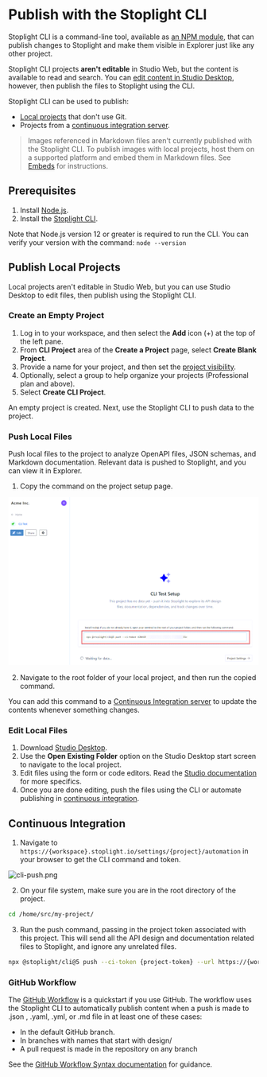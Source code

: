 # Publish with the Stoplight CLI

Stoplight CLI is a command-line tool, available as [an NPM module](https://www.npmjs.com/package/@stoplight/cli), that can publish changes to Stoplight and make them visible in Explorer just like any other project. 

Stoplight CLI projects **aren't editable** in Studio Web, but the content is available to read and search. You can [edit content in Studio Desktop](#edit-local-files), however, then publish the files to Stoplight using the CLI.

Stoplight CLI can be used to publish:

* [Local projects](#publish-local-projects) that don't use Git.
* Projects from a [continuous integration server](#continous-integration).

> Images referenced in Markdown files aren't currently published with the Stoplight CLI. To publish images with local projects, host them on a supported platform and embed them in Markdown files. See [Embeds](../4.-documentation/stoplight-flavored-markdown.md#embeds) for instructions. 
 
## Prerequisites

1. Install [Node.js](https://nodejs.dev/).
2. Install the [Stoplight CLI](https://www.npmjs.com/package/@stoplight/cli).

Note that Node.js version 12 or greater is required to run the CLI. You can verify your version with the command: `node --version`

## Publish Local Projects

Local projects aren't editable in Studio Web, but you can use Studio Desktop to edit files, then publish using the Stoplight CLI.

### Create an Empty Project

1. Log in to your workspace, and then select the **Add** icon (+) at the top of the left pane.
2. From **CLI Project** area of the **Create a Project** page, select **Create Blank Project**.
3. Provide a name for your project, and then set the [project visibility](l.project-roles.md). 
4. Optionally, select a group to help organize your projects (Professional plan and above).
5. Select **Create CLI Project**. 

An empty project is created. Next, use the Stoplight CLI to push data to the project.

### Push Local Files

Push local files to the project to analyze OpenAPI files, JSON schemas, and Markdown documentation. Relevant data is pushed to Stoplight, and you can view it in Explorer. 

1. Copy the command on the project setup page. 

![CLI Command](../assets/images/cli-command.png)

2. Navigate to the root folder of your local project, and then run the copied command. 

You can add this command to a [Continuous Integration server](g.automating-publishing.md#stoplight-cli) to update the contents whenever something changes.

### Edit Local Files

1. Download [Studio Desktop](https://stoplight.io/studio). 
2. Use the **Open Existing Folder** option on the Studio Desktop start screen to navigate to the local project.
3. Edit files using the form or code editors. Read the [Studio documentation](https://meta.stoplight.io/docs/studio/) for more specifics.
4. Once you are done editing, push the files using the CLI or automate publishing in [continuous integration](g.automating-publishing.md#stoplight-cli).

## Continuous Integration

1. Navigate to `https://{workspace}.stoplight.io/settings/{project}/automation` in your browser to get the CLI command and token.

![cli-push.png](https://stoplight.io/api/v1/projects/cHJqOjI/images/En5VTdCDhGA)

2. On your file system, make sure you are in the root directory of the project.

```bash
cd /home/src/my-project/
```

3. Run the push command, passing in the project token associated with this project. This will send all the API design and documentation related files to Stoplight, and ignore any unrelated files.

```bash
npx @stoplight/cli@5 push --ci-token {project-token} --url https://{workspace-name}.stoplight.io
```
### GitHub Workflow

The [GitHub Workflow](https://github.com/stoplightio/stoplight-cli-workflow) is a quickstart if you use GitHub. The workflow uses the Stoplight CLI to automatically publish content when a push is made to .json , .yaml, .yml, or .md file in at least one of these cases:

* In the default GitHub branch.
* In branches with names that start with design/ 
* A pull request is made in the repository on any branch

See the [GitHub Workflow Syntax documentation](https://docs.github.com/en/actions/learn-github-actions/workflow-syntax-for-github-actions) for guidance.